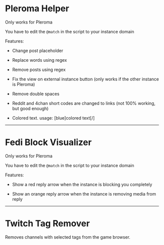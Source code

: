 # Pleroma Helper

Only works for Pleroma

You have to edit the `@match` in the script to your instance domain

Features:

* Change post placeholder

* Replace words using regex

* Remove posts using regex

* Fix the view on external instance button (only works if the other instance is Pleroma)

* Remove double spaces

* Reddit and 4chan short codes are changed to links (not 100% working, but good enough)

* Colored text. usage: [blue]colored text[/]

---

# Fedi Block Visualizer

Only works for Pleroma

You have to edit the `@match` in the script to your instance domain

Features:

* Show a red reply arrow when the instance is blocking you completely

* Show an orange reply arrow when the instance is removing media from reply

---

# Twitch Tag Remover

Removes channels with selected tags from the game browser.